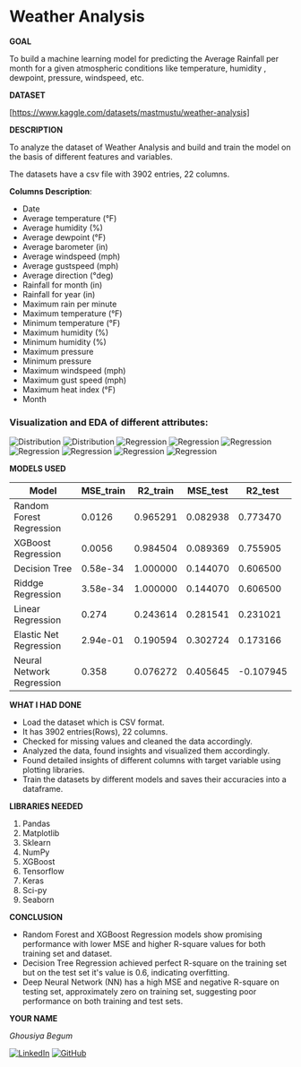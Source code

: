 <h1>Weather Analysis</h1>

**GOAL**

To build a machine learning model for predicting the Average Rainfall per month for a given atmospheric conditions like temperature, humidity , dewpoint, pressure, windspeed, etc.

**DATASET**

[https://www.kaggle.com/datasets/mastmustu/weather-analysis]

**DESCRIPTION**

To analyze the dataset of Weather Analysis and build and train the model on the basis of different features and variables.

The datasets have a csv file with 3902 entries, 22 columns.

**Columns Description**:

- Date
- Average temperature (°F)
- Average humidity (%)
- Average dewpoint (°F)
- Average barometer (in)
- Average windspeed (mph)
- Average gustspeed (mph)
- Average direction (°deg)
- Rainfall for month (in)
- Rainfall for year (in)
- Maximum rain per minute
- Maximum temperature (°F)
- Minimum temperature (°F)
- Maximum humidity (%)
- Minimum humidity (%)
- Maximum pressure
- Minimum pressure
- Maximum windspeed (mph)
- Maximum gust speed (mph)
- Maximum heat index (°F)
- Month


### Visualization and EDA of different attributes:

<img alt="Distribution" src="./Images/distribution plot 1.png">

<img alt="Distribution" src="./Images/distribution plot 2.png">

<img alt="Regression" src="./Images/avg barometer vs rainfall per mnth.png">

<img alt="Regression" src="./Images/avg dewpoint vs rainfall per mnth.png">

<img alt="Regression" src="./Images/avg humidity vs rainfall per mnth.png">

<img alt="Regression" src="./Images/avg temp vs rainfall per mnth.png">

<img alt="Regression" src="./Images/avg windspeed vs rainfall per mnth.png">

<img alt="Regression" src="./Images/max temp vs rainfall per mnth.png">

<img alt="Regression" src="./Images/month vs rainfall per month.png">


**MODELS USED**

| Model                     | MSE_train | R2_train | MSE_test  | R2_test   |
|---------------------------|-----------|----------|-----------|-----------|
|Random Forest Regression	  | 0.0126    |	0.965291 | 0.082938	 | 0.773470  |
|XGBoost Regression	        | 0.0056    |	0.984504 | 0.089369	 | 0.755905  |
|Decision Tree	            | 0.58e-34  | 1.000000 | 0.144070	 | 0.606500  |
|Riddge Regression	        | 3.58e-34	| 1.000000 | 0.144070  | 0.606500  |
|Linear Regression	        | 0.274    	| 0.243614 | 0.281541  | 0.231021  |
|Elastic Net Regression	    | 2.94e-01	| 0.190594 | 0.302724	 | 0.173166  |
|Neural Network Regression	| 0.358     | 0.076272 | 0.405645	 |-0.107945  |


**WHAT I HAD DONE**

* Load the dataset which is CSV format.
* It has 3902 entries(Rows), 22 columns.
* Checked for missing values and cleaned the data accordingly.
* Analyzed the data, found insights and visualized them accordingly.
* Found detailed insights of different columns with target variable using plotting libraries.
* Train the datasets by different models and saves their accuracies into a dataframe.


**LIBRARIES NEEDED**

1. Pandas
2. Matplotlib
3. Sklearn
4. NumPy
5. XGBoost
6. Tensorflow
7. Keras
8. Sci-py
9. Seaborn



**CONCLUSION**

- Random Forest and XGBoost Regression models show promising performance with lower MSE and higher R-square values for both training set and dataset.
- Decision Tree Regression achieved perfect R-square on the training set but on the test set it's value is 0.6, indicating overfitting.
- Deep Neural Network (NN) has a high MSE and negative R-square on testing set, approximately zero on training set, suggesting poor performance on both training and test sets.


**YOUR NAME**

*Ghousiya Begum*

[![LinkedIn](https://img.shields.io/badge/linkedin-%230077B5.svg?style=for-the-badge&logo=linkedin&logoColor=white)](https://www.linkedin.com/in/ghousiya-begum-a9b634258/)  [![GitHub](https://img.shields.io/badge/github-%23121011.svg?style=for-the-badge&logo=github&logoColor=white)](https://github.com/ghousiya47)
